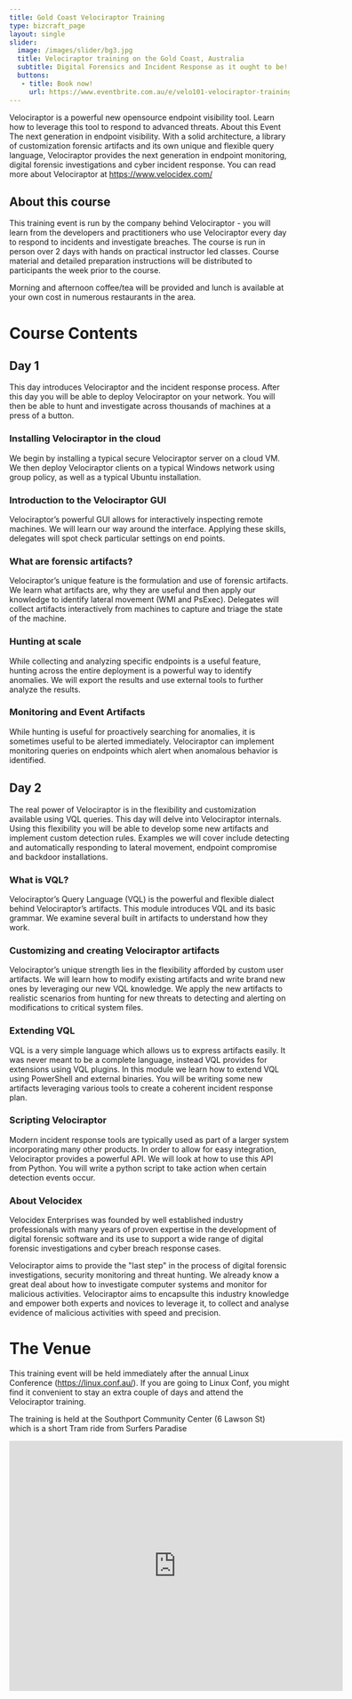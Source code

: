 ```yaml
---
title: Gold Coast Velociraptor Training
type: bizcraft_page
layout: single
slider:
  image: /images/slider/bg3.jpg
  title: Velociraptor training on the Gold Coast, Australia
  subtitle: Digital Forensics and Incident Response as it ought to be!
  buttons:
   - title: Book now!
     url: https://www.eventbrite.com.au/e/velo101-velociraptor-training-tickets-73094115467
---
```



Velociraptor is a powerful new opensource endpoint visibility
tool. Learn how to leverage this tool to respond to advanced threats.
About this Event The next generation in endpoint visibility.  With a
solid architecture, a library of customization forensic artifacts and
its own unique and flexible query language, Velociraptor provides the
next generation in endpoint monitoring, digital forensic
investigations and cyber incident response. You can read more about
Velociraptor at https://www.velocidex.com/

## About this course

This training event is run by the company behind Velociraptor - you
will learn from the developers and practitioners who use Velociraptor
every day to respond to incidents and investigate breaches. The course
is run in person over 2 days with hands on practical instructor led
classes. Course material and detailed preparation instructions will be
distributed to participants the week prior to the course.

Morning and afternoon coffee/tea will be provided and lunch is
available at your own cost in numerous restaurants in the area.

# Course Contents

## Day 1

This day introduces Velociraptor and the incident response
process. After this day you will be able to deploy Velociraptor on
your network. You will then be able to hunt and investigate across
thousands of machines at a press of a button.

### Installing Velociraptor in the cloud

We begin by installing a typical secure Velociraptor server on a cloud
VM. We then deploy Velociraptor clients on a typical Windows network
using group policy, as well as a typical Ubuntu installation.

### Introduction to the Velociraptor GUI

Velociraptor’s powerful GUI allows for interactively inspecting remote
machines. We will learn our way around the interface. Applying these
skills, delegates will spot check particular settings on end points.

### What are forensic artifacts?

Velociraptor’s unique feature is the formulation and use of forensic
artifacts. We learn what artifacts are, why they are useful and then
apply our knowledge to identify lateral movement (WMI and
PsExec). Delegates will collect artifacts interactively from machines
to capture and triage the state of the machine.

### Hunting at scale

While collecting and analyzing specific endpoints is a useful feature,
hunting across the entire deployment is a powerful way to identify
anomalies. We will export the results and use external tools to
further analyze the results.

### Monitoring and Event Artifacts

While hunting is useful for proactively searching for anomalies, it is
sometimes useful to be alerted immediately. Velociraptor can implement
monitoring queries on endpoints which alert when anomalous behavior is
identified.

## Day 2

The real power of Velociraptor is in the flexibility and customization
available using VQL queries. This day will delve into Velociraptor
internals. Using this flexibility you will be able to develop some new
artifacts and implement custom detection rules. Examples we will cover
include detecting and automatically responding to lateral movement,
endpoint compromise and backdoor installations.

### What is VQL?

Velociraptor’s Query Language (VQL) is the powerful and flexible
dialect behind Velociraptor’s artifacts. This module introduces VQL
and its basic grammar. We examine several built in artifacts to
understand how they work.

### Customizing and creating Velociraptor artifacts

Velociraptor’s unique strength lies in the flexibility afforded by
custom user artifacts. We will learn how to modify existing artifacts
and write brand new ones by leveraging our new VQL knowledge. We apply
the new artifacts to realistic scenarios from hunting for new threats
to detecting and alerting on modifications to critical system files.

### Extending VQL

VQL is a very simple language which allows us to express artifacts
easily. It was never meant to be a complete language, instead VQL
provides for extensions using VQL plugins. In this module we learn how
to extend VQL using PowerShell and external binaries. You will be
writing some new artifacts leveraging various tools to create a
coherent incident response plan.

### Scripting Velociraptor

Modern incident response tools are typically used as part of a larger
system incorporating many other products. In order to allow for easy
integration, Velociraptor provides a powerful API. We will look at how
to use this API from Python. You will write a python script to take
action when certain detection events occur.

### About Velocidex

Velocidex Enterprises was founded by well established industry
professionals with many years of proven expertise in the development
of digital forensic software and its use to support a wide range of
digital forensic investigations and cyber breach response cases.

Velociraptor aims to provide the "last step" in the process of digital
forensic investigations, security monitoring and threat hunting. We
already know a great deal about how to investigate computer systems
and monitor for malicious activities. Velociraptor aims to encapsulte
this industry knowledge and empower both experts and novices to
leverage it, to collect and analyse evidence of malicious activities
with speed and precision.

# The Venue

This training event will be held immediately after the annual Linux
Conference (https://linux.conf.au/). If you are going to Linux Conf,
you might find it convenient to stay an extra couple of days and
attend the Velociraptor training.

The training is held at the Southport Community Center (6 Lawson St)
which is a short Tram ride from Surfers Paradise



<iframe src="https://www.google.com/maps/embed?pb=!1m18!1m12!1m3!1d3523.748001956794!2d153.41203671479005!3d-27.97100284490372!2m3!1f0!2f0!3f0!3m2!1i1024!2i768!4f13.1!3m3!1m2!1s0x6b910ff308577fdd%3A0xd5884761aa4e247b!2sSouthport%20Community%20Centre!5e0!3m2!1sen!2sau!4v1573800765569!5m2!1sen!2sau" width="600" height="450" frameborder="0" style="border:0;" allowfullscreen=""></iframe>
